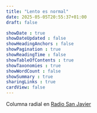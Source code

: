 ```yaml
---
title: "Lento es normal"
date: 2025-05-05T20:55:37+01:00
draft: false

showDate : true
showDateUpdated : false
showHeadingAnchors : false
showPagination : true
showReadingTime : false
showTableOfContents : true
showTaxonomies : true
showWordCount : false
showSummary : true
sharingLinks : true
cardView: false
---
```


Columna radial en [Radio San Javier](https://radiosanjavier.com/)
